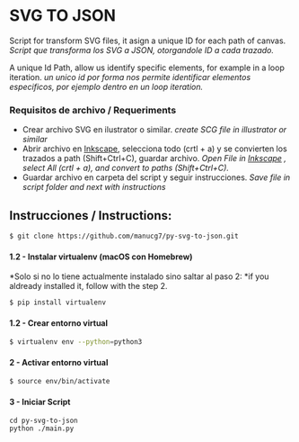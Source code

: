 # SVG TO JSON #

Script for transform SVG files, it asign a unique ID for each path of canvas.
*Script que transforma los SVG a JSON, otorgandole ID a cada trazado.*

A unique Id Path, allow us identify specific elements, for example in a loop iteration.
*un unico id por forma nos permite identificar elementos especificos, por ejemplo dentro en un loop iteration.*


### Requisitos de archivo / Requeriments ###

- Crear archivo SVG en ilustrator o similar. *create SCG file in illustrator or similar*
- Abrir archivo en [Inkscape](https://inkscape.org/release), selecciona todo (crtl + a) y se convierten los trazados a path (Shift+Ctrl+C), guardar archivo. *Open File in [Inkscape](https://inkscape.org/release) , select All (crtl + a), and convert to paths (Shift+Ctrl+C).*
- Guardar archivo en carpeta del script y seguir instrucciones. *Save file in script folder and next with instructions*


## Instrucciones / Instructions:

```bash
$ git clone https://github.com/manucg7/py-svg-to-json.git
```

#### 1.2 - Instalar virtualenv (macOS con Homebrew)
*Solo si no lo tiene actualmente instalado sino saltar al paso 2:
*if you aldready installed it, follow with the step 2.

```bash
$ pip install virtualenv
```

#### 1.2 - Crear entorno virtual
```bash
$ virtualenv env --python=python3
```

#### 2 - Activar entorno virtual
```bash
$ source env/bin/activate
```
#### 3 - Iniciar Script
```
cd py-svg-to-json
python ./main.py

```
